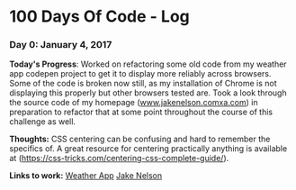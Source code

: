 # 100 Days Of Code - Log

### Day 0: January 4, 2017

**Today's Progress**: Worked on refactoring some old code from my weather app codepen project to get it to display more reliably across browsers. Some of the code is broken now still, as my installation of Chrome is not displaying this properly but other browsers tested are. Took a look through the source code of my homepage (www.jakenelson.comxa.com) in preparation to refactor that at some point throughout the course of this challenge as well. 

**Thoughts:** CSS centering can be confusing and hard to remember the specifics of. A great resource for centering practically anything is available at (https://css-tricks.com/centering-css-complete-guide/).

**Links to work:** [Weather App](http://codepen.io/JNelson180/pen/vGbvjp)
[Jake Nelson](http://www.jakenelson.comxa.com)


<!-- 
### Day 0: February 30, 2016 (Example 1)
##### (delete me or comment me out)

**Today's Progress**: Fixed CSS, worked on canvas functionality for the app.

**Thoughts:** I really struggled with CSS, but, overall, I feel like I am slowly getting better at it. Canvas is still new for me, but I managed to figure out some basic functionality.

**Link to work:** [Calculator App](http://www.example.com)

### Day 0: February 30, 2016 (Example 2)
##### (delete me or comment me out)

**Today's Progress**: Fixed CSS, worked on canvas functionality for the app.

**Thoughts**: I really struggled with CSS, but, overall, I feel like I am slowly getting better at it. Canvas is still new for me, but I managed to figure out some basic functionality.

**Link(s) to work**: [Calculator App](http://www.example.com)


### Day 1: June 27, Monday

**Today's Progress**: I've gone through many exercises on FreeCodeCamp.

**Thoughts** I've recently started coding, and it's a great feeling when I finally solve an algorithm challenge after a lot of attempts and hours spent.

**Link(s) to work**
1. [Find the Longest Word in a String](https://www.freecodecamp.com/challenges/find-the-longest-word-in-a-string)
2. [Title Case a Sentence](https://www.freecodecamp.com/challenges/title-case-a-sentence)
-->
